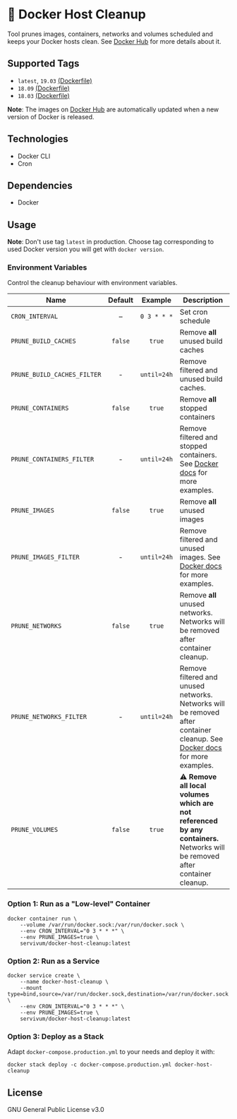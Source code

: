 # 🧹 Docker Host Cleanup

Tool prunes images, containers, networks and volumes scheduled and keeps your Docker hosts clean. See 
[Docker Hub](https://hub.docker.com/r/servivum/docker-host-cleanup) for more details about it.

## Supported Tags

- `latest`, `19.03` [(Dockerfile)](https://github.com/servivum/docker-host-cleanup/blob/master/Dockerfile)
- `18.09` [(Dockerfile)](https://github.com/servivum/docker-host-cleanup/blob/master/Dockerfile-18.09)
- `18.03` [(Dockerfile)](https://github.com/servivum/docker-host-cleanup/blob/master/Dockerfile-18.03)

**Note**: The images on [Docker Hub](https://hub.docker.com/r/servivum/docker-host-cleanup/tags) are automatically updated when a new version of Docker is released.

## Technologies

- Docker CLI
- Cron

## Dependencies

- Docker

## Usage

**Note**: Don't use tag `latest` in production. Choose tag corresponding to used Docker version you will get with `docker version`.

### Environment Variables

Control the cleanup behaviour with environment variables.

| **Name** | **Default**| **Example** | **Description** |
| --- | :---: | :---: | --- |
| `CRON_INTERVAL` | – | `0 3 * * *` | Set cron schedule |
| `PRUNE_BUILD_CACHES` | `false` | `true` | Remove **all** unused build caches |
| `PRUNE_BUILD_CACHES_FILTER` | - | `until=24h` | Remove filtered and unused build caches. |
| `PRUNE_CONTAINERS` | `false` | `true` | Remove **all** stopped containers |
| `PRUNE_CONTAINERS_FILTER` | - | `until=24h` | Remove filtered and stopped containers. See [Docker docs](https://docs.docker.com/engine/reference/commandline/container_prune/#filtering) for more examples. |
| `PRUNE_IMAGES` | `false` | `true` | Remove **all** unused images |
| `PRUNE_IMAGES_FILTER` | - | `until=24h` | Remove filtered and unused images. See [Docker docs](https://docs.docker.com/engine/reference/commandline/image_prune/#filtering) for more examples. |
| `PRUNE_NETWORKS` | `false` | `true` | Remove **all** unused networks. Networks will be removed after container cleanup. |
| `PRUNE_NETWORKS_FILTER` | - | `until=24h` | Remove filtered and unused networks. Networks will be removed after container cleanup. See [Docker docs](https://docs.docker.com/engine/reference/commandline/network_prune/#filtering) for more examples. |
| `PRUNE_VOLUMES` | `false` | `true` | ⚠️ **Remove all local volumes which are not referenced by any containers.** Networks will be removed after container cleanup. |

### Option 1: Run as a "Low-level" Container

```
docker container run \
    --volume /var/run/docker.sock:/var/run/docker.sock \
    --env CRON_INTERVAL="0 3 * * *" \
    --env PRUNE_IMAGES=true \
    servivum/docker-host-cleanup:latest
```

### Option 2: Run as a Service

```
docker service create \
    --name docker-host-cleanup \
    --mount type=bind,source=/var/run/docker.sock,destination=/var/run/docker.sock \
    --env CRON_INTERVAL="0 3 * * *" \
    --env PRUNE_IMAGES=true \
    servivum/docker-host-cleanup:latest
```

### Option 3: Deploy as a Stack

Adapt `docker-compose.production.yml` to your needs and deploy it with:

```
docker stack deploy -c docker-compose.production.yml docker-host-cleanup
```

## License

GNU General Public License v3.0